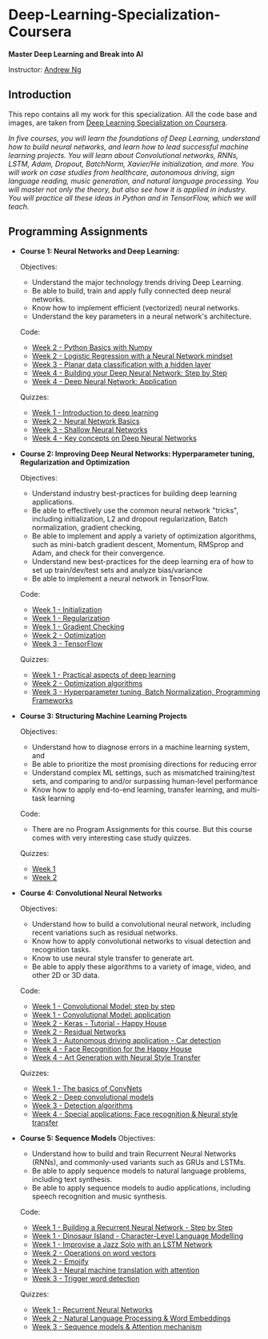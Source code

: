 # Deep-Learning-Specialization-Coursera

**Master Deep Learning and Break into AI**

Instructor: [Andrew Ng](http://www.andrewng.org/)

## Introduction

This repo contains all my work for this specialization. All the code base and images, are taken from [Deep Learning Specialization on Coursera](https://www.coursera.org/specializations/deep-learning).

*In five courses, you will learn the foundations of Deep Learning, understand how to build neural networks, and learn how to lead successful machine learning projects. You will learn about Convolutional networks, RNNs, LSTM, Adam, Dropout, BatchNorm, Xavier/He initialization, and more. You will work on case studies from healthcare, autonomous driving, sign language reading, music generation, and natural language processing. You will master not only the theory, but also see how it is applied in industry. You will practice all these ideas in Python and in TensorFlow, which we will teach.*

## Programming Assignments

- **Course 1: Neural Networks and Deep Learning:**

  Objectives:
  + Understand the major technology trends driving Deep Learning.
  + Be able to build, train and apply fully connected deep neural networks.
  + Know how to implement efficient (vectorized) neural networks.
  + Understand the key parameters in a neural network's architecture.

  Code:
  + [Week 2 - Python Basics with Numpy](https://github.com/daniel3489/Deep-Learning-Specialization-Coursera/blob/master/Course%201%20-%20Neural%20Networks%20and%20Deep%20Learning/Week%202/Python%20Basics%20with%20Numpy/Python_Basics_With_Numpy_v3a.ipynb)
  + [Week 2 - Logistic Regression with a Neural Network mindset](https://github.com/daniel3489/Deep-Learning-Specialization-Coursera/blob/master/Course%201%20-%20Neural%20Networks%20and%20Deep%20Learning/Week%202/Logistic%20Regression%20as%20a%20Neural%20Network/Logistic_Regression_with_a_Neural_Network_mindset_v6a.ipynb)
  + [Week 3 - Planar data classification with a hidden layer](https://github.com/daniel3489/Deep-Learning-Specialization-Coursera/blob/master/Course%201%20-%20Neural%20Networks%20and%20Deep%20Learning/Week%203/Planar%20data%20classification%20with%20one%20hidden%20layer/Planar_data_classification_with_onehidden_layer_v6c.ipynb)
  + [Week 4 - Building your Deep Neural Network: Step by Step](https://github.com/daniel3489/Deep-Learning-Specialization-Coursera/blob/master/Course%201%20-%20Neural%20Networks%20and%20Deep%20Learning/Week%204/Building%20your%20Deep%20Neural%20Network%20-%20Step%20by%20Step/Building_your_Deep_Neural_Network_Step_by_Step_v8a.ipynb)
  + [Week 4 - Deep Neural Network: Application](https://github.com/daniel3489/Deep-Learning-Specialization-Coursera/blob/master/Course%201%20-%20Neural%20Networks%20and%20Deep%20Learning/Week%204/Deep%20Neural%20Network%20Application_%20Image%20Classification/Deep%20Neural%20Network%20-%20Application%20v8.ipynb)

  Quizzes:
  + [Week 1 - Introduction to deep learning](https://github.com/daniel3489/Deep-Learning-Specialization-Coursera/blob/master/Course%201%20-%20Neural%20Networks%20and%20Deep%20Learning/Week%201/week1%20quiz.md)
  + [Week 2 - Neural Network Basics](https://github.com/daniel3489/Deep-Learning-Specialization-Coursera/blob/master/Course%201%20-%20Neural%20Networks%20and%20Deep%20Learning/Week%202/week2%20quiz.md)
  + [Week 3 - Shallow Neural Networks](https://github.com/daniel3489/Deep-Learning-Specialization-Coursera/blob/master/Course%201%20-%20Neural%20Networks%20and%20Deep%20Learning/Week%203/week3%20quiz.md)
  + [Week 4 - Key concepts on Deep Neural Networks](https://github.com/daniel3489/Deep-Learning-Specialization-Coursera/blob/master/Course%201%20-%20Neural%20Networks%20and%20Deep%20Learning/Week%204/week4%20quiz.md)
  
- **Course 2: Improving Deep Neural Networks: Hyperparameter tuning, Regularization and Optimization**

  Objectives:  
  + Understand industry best-practices for building deep learning applications.
  + Be able to effectively use the common neural network "tricks", including initialization, L2 and dropout regularization, Batch normalization, gradient checking,
  + Be able to implement and apply a variety of optimization algorithms, such as mini-batch gradient descent, Momentum, RMSprop and Adam, and check for their convergence.
  + Understand new best-practices for the deep learning era of how to set up train/dev/test sets and analyze bias/variance
  + Be able to implement a neural network in TensorFlow.

  Code:
  + [Week 1 - Initialization](https://github.com/daniel3489/Deep-Learning-Specialization-Coursera/blob/master/Course%202%20-%20Improving%20Deep%20Neural%20Networks%20Hyperparameter%20tuning%2C%20Regularization%20and%20Optimization/week1/Initialization/Initialization.ipynb)
  + [Week 1 - Regularization](https://github.com/daniel3489/Deep-Learning-Specialization-Coursera/blob/master/Course%202%20-%20Improving%20Deep%20Neural%20Networks%20Hyperparameter%20tuning%2C%20Regularization%20and%20Optimization/week1/Regularization/Regularization_v2a.ipynb)
  + [Week 1 - Gradient Checking](https://github.com/daniel3489/Deep-Learning-Specialization-Coursera/blob/master/Course%202%20-%20Improving%20Deep%20Neural%20Networks%20Hyperparameter%20tuning%2C%20Regularization%20and%20Optimization/week1/Gradient%20Checking/Gradient%20Checking%20v1.ipynb)
  + [Week 2 - Optimization](https://github.com/daniel3489/Deep-Learning-Specialization-Coursera/blob/master/Course%202%20-%20Improving%20Deep%20Neural%20Networks%20Hyperparameter%20tuning%2C%20Regularization%20and%20Optimization/week2/Optimization_methods_v1b.ipynb)
  + [Week 3 - TensorFlow](https://github.com/daniel3489/Deep-Learning-Specialization-Coursera/blob/master/Course%202%20-%20Improving%20Deep%20Neural%20Networks%20Hyperparameter%20tuning%2C%20Regularization%20and%20Optimization/week3/TensorFlow_Tutorial_v3b.ipynb)

  Quizzes:
  + [Week 1 - Practical aspects of deep learning](https://github.com/daniel3489/Deep-Learning-Specialization-Coursera/blob/master/Course%202%20-%20Improving%20Deep%20Neural%20Networks%20Hyperparameter%20tuning%2C%20Regularization%20and%20Optimization/week1/week1%20quiz.md)
  + [Week 2 - Optimization algorithms](https://github.com/daniel3489/Deep-Learning-Specialization-Coursera/blob/master/Course%202%20-%20Improving%20Deep%20Neural%20Networks%20Hyperparameter%20tuning%2C%20Regularization%20and%20Optimization/week2/week2%20quiz.md)
  + [Week 3 - Hyperparameter tuning, Batch Normalization, Programming Frameworks](https://github.com/daniel3489/Deep-Learning-Specialization-Coursera/blob/master/Course%202%20-%20Improving%20Deep%20Neural%20Networks%20Hyperparameter%20tuning%2C%20Regularization%20and%20Optimization/week3/week3%20quiz.md)
  
- **Course 3: Structuring Machine Learning Projects**

  Objectives:  
  + Understand how to diagnose errors in a machine learning system, and
  + Be able to prioritize the most promising directions for reducing error
  + Understand complex ML settings, such as mismatched training/test sets, and comparing to and/or surpassing human-level performance
  + Know how to apply end-to-end learning, transfer learning, and multi-task learning

  Code:
  + There are no Program Assignments for this course. But this course comes with very interesting case study quizzes.

  Quizzes:
  + [Week 1](https://github.com/daniel3489/Deep-Learning-Specialization-Coursera/blob/master/Course%203%20-%20Structuring%20Machine%20Learning%20Projects/week1%20quiz.md)
  + [Week 2](https://github.com/daniel3489/Deep-Learning-Specialization-Coursera/blob/master/Course%203%20-%20Structuring%20Machine%20Learning%20Projects/week2%20quiz.md)
  
- **Course 4: Convolutional Neural Networks**

  Objectives:  
  + Understand how to build a convolutional neural network, including recent variations such as residual networks.
  + Know how to apply convolutional networks to visual detection and recognition tasks.
  + Know to use neural style transfer to generate art.
  + Be able to apply these algorithms to a variety of image, video, and other 2D or 3D data.

  Code:
  + [Week 1 - Convolutional Model: step by step](https://github.com/daniel3489/Deep-Learning-Specialization-Coursera/blob/master/Course%204%20-%20Convolutional%20Neural%20Networks/week1/Convolution_model_Step_by_Step_v2a.ipynb)
  + [Week 1 - Convolutional Model: application](https://github.com/daniel3489/Deep-Learning-Specialization-Coursera/blob/master/Course%204%20-%20Convolutional%20Neural%20Networks/week1/Convolution_model_Application_v1a.ipynb)
  + [Week 2 - Keras - Tutorial - Happy House](https://github.com/daniel3489/Deep-Learning-Specialization-Coursera/blob/master/Course%204%20-%20Convolutional%20Neural%20Networks/week2/KerasTutorial/Keras_Tutorial_v2a.ipynb)
  + [Week 2 - Residual Networks](https://github.com/daniel3489/Deep-Learning-Specialization-Coursera/blob/master/Course%204%20-%20Convolutional%20Neural%20Networks/week2/ResNets/Residual_Networks_v2a.ipynb)
  + [Week 3 - Autonomous driving application - Car detection](https://github.com/daniel3489/Deep-Learning-Specialization-Coursera/blob/master/Course%204%20-%20Convolutional%20Neural%20Networks/week3/Car%20detection%20for%20Autonomous%20Driving/Autonomous_driving_application_Car_detection_v3a.ipynb)
  + [Week 4 - Face Recognition for the Happy House](https://github.com/daniel3489/Deep-Learning-Specialization-Coursera/blob/master/Course%204%20-%20Convolutional%20Neural%20Networks/week4/Face%20Recognition/Face_Recognition_v3a.ipynb)
  + [Week 4 - Art Generation with Neural Style Transfer](https://github.com/daniel3489/Deep-Learning-Specialization-Coursera/blob/master/Course%204%20-%20Convolutional%20Neural%20Networks/week4/Neural%20Style%20Transfer/Art_Generation_with_Neural_Style_Transfer_v3a.ipynb)

  Quizzes:
  + [Week 1 - The basics of ConvNets](https://github.com/daniel3489/Deep-Learning-Specialization-Coursera/blob/master/Course%204%20-%20Convolutional%20Neural%20Networks/week1/week1%20quiz.md)
  + [Week 2 - Deep convolutional models](https://github.com/daniel3489/Deep-Learning-Specialization-Coursera/blob/master/Course%204%20-%20Convolutional%20Neural%20Networks/week2/week2%20quiz.md)
  + [Week 3 - Detection algorithms](https://github.com/daniel3489/Deep-Learning-Specialization-Coursera/blob/master/Course%204%20-%20Convolutional%20Neural%20Networks/week3/week3%20quiz.md)
  + [Week 4 - Special applications: Face recognition & Neural style transfer](https://github.com/daniel3489/Deep-Learning-Specialization-Coursera/blob/master/Course%204%20-%20Convolutional%20Neural%20Networks/week4/week4%20quiz.md)
  
- **Course 5: Sequence Models**
  Objectives:
  + Understand how to build and train Recurrent Neural Networks (RNNs), and commonly-used variants such as GRUs and LSTMs.
  + Be able to apply sequence models to natural language problems, including text synthesis.
  + Be able to apply sequence models to audio applications, including speech recognition and music synthesis.

  Code:
  + [Week 1 - Building a Recurrent Neural Network - Step by Step](https://github.com/daniel3489/Deep-Learning-Specialization-Coursera/blob/master/Course%205%20-%20Sequence%20Models/Week%201/Building%20a%20Recurrent%20Neural%20Network%20-%20Step%20by%20Step/Building_a_Recurrent_Neural_Network_Step_by_Step_v3a.ipynb)
  + [Week 1 - Dinosaur Island - Character-Level Language Modelling](https://github.com/daniel3489/Deep-Learning-Specialization-Coursera/blob/master/Course%205%20-%20Sequence%20Models/Week%201/Dinosaur%20Island%20--%20Character-level%20language%20model/Dinosaurus_Island_Character_level_language_model_final_v3a.ipynb)
  + [Week 1 - Improvise a Jazz Solo with an LSTM Network](https://github.com/daniel3489/Deep-Learning-Specialization-Coursera/blob/master/Course%205%20-%20Sequence%20Models/Week%201/Jazz%20improvisation%20with%20LSTM/Improvise_a_Jazz_Solo_with_an_LSTM_Network_v3a.ipynb)
  + [Week 2 - Operations on word vectors](https://github.com/daniel3489/Deep-Learning-Specialization-Coursera/blob/master/Course%205%20-%20Sequence%20Models/Week%202/Word%20Vector%20Representation/Operations_on_word_vectors_v2a.ipynb)
  + [Week 2 - Emojify](https://github.com/daniel3489/Deep-Learning-Specialization-Coursera/blob/master/Course%205%20-%20Sequence%20Models/Week%202/Emojify/Emojify_v2a.ipynb)
  + [Week 3 - Neural machine translation with attention](https://github.com/daniel3489/Deep-Learning-Specialization-Coursera/blob/master/Course%205%20-%20Sequence%20Models/Week%203/Machine%20Translation/Neural_machine_translation_with_attention_v4a.ipynb)
  + [Week 3 - Trigger word detection](https://github.com/daniel3489/Deep-Learning-Specialization-Coursera/blob/master/Course%205%20-%20Sequence%20Models/Week%203/Trigger%20word%20detection/Trigger_word_detection_v1a.ipynb)

  Quizzes:
  + [Week 1 - Recurrent Neural Networks](https://github.com/daniel3489/Deep-Learning-Specialization-Coursera/blob/master/Course%205%20-%20Sequence%20Models/Week%201/week1%20quiz.md)
  + [Week 2 - Natural Language Processing & Word Embeddings](https://github.com/daniel3489/Deep-Learning-Specialization-Coursera/blob/master/Course%205%20-%20Sequence%20Models/Week%202/week2%20quiz.md)
  + [Week 3 - Sequence models & Attention mechanism](https://github.com/daniel3489/Deep-Learning-Specialization-Coursera/blob/master/Course%205%20-%20Sequence%20Models/Week%203/week3%20quiz.md)
